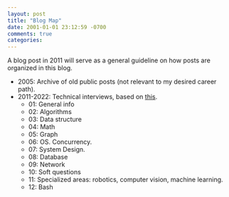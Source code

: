 ```yaml
---
layout: post
title: "Blog Map"
date: 2001-01-01 23:12:59 -0700
comments: true
categories: 
---
```


A blog post in 2011 will serve as a general guideline on how posts are organized in this blog.

* 2005: Archive of old public posts (not relevant to my desired career path).
* 2011-2022: Technical interviews, based on [this](/syllabus/).
  * 01: General info
  * 02: Algorithms
  * 03: Data structure
  * 04: Math
  * 05: Graph
  * 06: OS. Concurrency.
  * 07: System Design.
  * 08: Database
  * 09: Network
  * 10: Soft questions
  * 11: Specialized areas: robotics, computer vision, machine learning.
  * 12: Bash 
